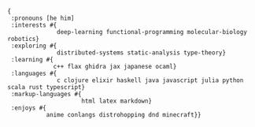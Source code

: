```edn
{
 :pronouns [he him]
 :interests #{
              deep-learning functional-programming molecular-biology robotics}
 :exploring #{
              distributed-systems static-analysis type-theory}
 :learning #{
             c++ flax ghidra jax japanese ocaml}
 :languages #{
              c clojure elixir haskell java javascript julia python scala rust typescript}
 :markup-languages #{
                     html latex markdown}
 :enjoys #{
           anime conlangs distrohopping dnd minecraft}}
```

<!--
**HktOverload/HktOverload** is a ✨ _special_ ✨ repository because its `README.md` (this file) appears on your GitHub profile.

Here are some ideas to get you started:

- 🔭 I’m currently working on ...
- 🌱 I’m currently learning ...
- 👯 I’m looking to collaborate on ...
- 🤔 I’m looking for help with ...
- 💬 Ask me about ...
- 📫 How to reach me: ...
- 😄 Pronouns: ...
- ⚡ Fun fact: ...
-->
